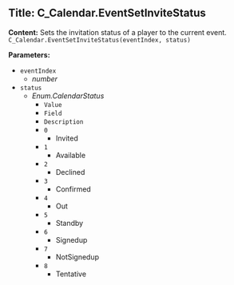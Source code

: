 ## Title: C_Calendar.EventSetInviteStatus

**Content:**
Sets the invitation status of a player to the current event.
`C_Calendar.EventSetInviteStatus(eventIndex, status)`

**Parameters:**
- `eventIndex`
  - *number*
- `status`
  - *Enum.CalendarStatus*
    - `Value`
    - `Field`
    - `Description`
    - `0`
      - Invited
    - `1`
      - Available
    - `2`
      - Declined
    - `3`
      - Confirmed
    - `4`
      - Out
    - `5`
      - Standby
    - `6`
      - Signedup
    - `7`
      - NotSignedup
    - `8`
      - Tentative